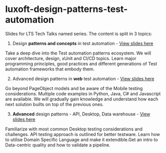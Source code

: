 # luxoft-design-patterns-test-automation

Slides for LTS Tech Talks named series. The content is split in 3 topics:
1. Design **patterns and concepts** in test automation - [View slides here](https://ekostadinov.github.io/luxoft-design-patterns-test-automation/#/)

Take a deep dive into the Test automation patterns ecosystem. We will cover architecture, design, xUnit and CI/CD topics.
Learn major programming principles, good practices and different generations of Test automation frameworks that embody them.

2. Advanced design patterns in **web** test automation - [View slides here](https://ekostadinov.github.io/luxoft-design-patterns-test-automation-web/)

Go beyond PageObject models and be aware of the Mobile testing considerations. Multiple code examples in Python, Java, C# and Javascript are available.
We will gradually gain knowledge and understand how each next solution builts on top of the previous ones.

3. **Advanced** design patterns - API, Desktop, Data warehouse - [View slides here](https://ekostadinov.github.io/luxoft-design-patterns-test-automation-backend/)

Familiarize with most common Desktop testing considerations and challenges. API testing approach is outlined for better testware. 
Learn how to utilise Domain Specific Language and make it extendible.Get an intro to  Data-centric quality and how to validate a pipeline.

